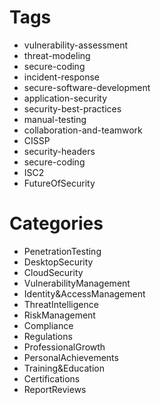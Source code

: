# Tags

- vulnerability-assessment
- threat-modeling
- secure-coding
- incident-response
- secure-software-development
- application-security
- security-best-practices
- manual-testing
- collaboration-and-teamwork
- CISSP
- security-headers
- secure-coding
- ISC2
- FutureOfSecurity

# Categories

- PenetrationTesting
- DesktopSecurity
- CloudSecurity
- VulnerabilityManagement
- Identity&AccessManagement
- ThreatIntelligence
- RiskManagement
- Compliance
- Regulations
- ProfessionalGrowth
- PersonalAchievements
- Training&Education
- Certifications
- ReportReviews 